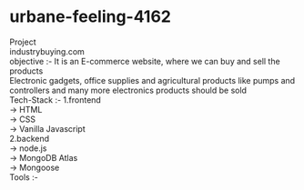 # urbane-feeling-4162

Project<br/> industrybuying.com<br/>
objective   :- It is an E-commerce website, where we can buy and sell the products<br/>
             Electronic gadgets, office supplies and agricultural products like pumps and controllers and many more electronics products should be sold<br/>
Tech-Stack  :- 1.frontend<br/>
                -> HTML<br/>
                -> CSS<br/>
                -> Vanilla Javascript<br/>
               2.backend<br/>
                -> node.js<br/>
                -> MongoDB Atlas<br/>
                -> Mongoose<br/>
Tools       :-
